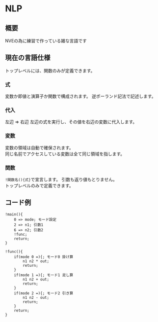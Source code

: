 # NLP

## 概要
NVEの為に練習で作っている雑な言語です

## 現在の言語仕様

トップレベルには、関数のみが定義できます。  



### 式
変数か即値と演算子か関数で構成されます。
逆ポーランド記法で記述します。

### 代入
左辺 => 右辺
左辺の式を実行し、その値を右辺の変数に代入します。

### 変数
変数の領域は自動で確保されます。  
同じ名前でアクセスしている変数は全て同じ領域を指します。  

### 関数
`!関数名(){式}`で宣言します。
引数も返り値もとりません。  
トップレベルのみで定義できます。  

## コード例
```
!main(){
    0 => mode; モード設定
    2 => n1; 引数1
    6 => n2; 引数2
    !func;
    return;
}

!func(){
    if(mode 0 =){; モード0 掛け算
        n1 n2 * out;
        return;
    }
    if(mode 1 =){; モード1 足し算
        n1 n2 + out;
        return;
    }
    if(mode 2 =){; モード2 引き算
        n1 n2 - out;
        return;
    }
    return;
}
```
